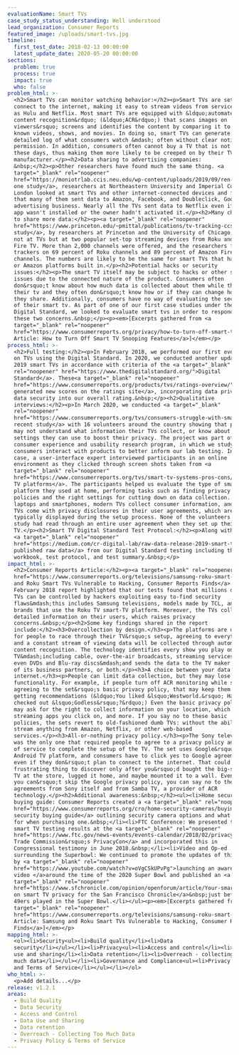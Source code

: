 ```yaml
---
evaluationName: Smart TVs
case_study_status_understanding: Well understood
lead_organization: Consumer Reports
featured_image: /uploads/smart-tvs.jpg
timeline:
  first_test_date: 2018-02-13 00:00:00
  latest_update_date: 2020-05-20 00:00:00
sections:
  problem: true
  process: true
  impact: true
  who: false
problem_html: >-
  <h2>Smart TVs can monitor watching behavior:</h2><p>Smart TVs are sets that
  connect to the internet, making it easy to stream videos from services such
  as Hulu and Netflix. Most smart TVs are equipped with &ldquo;automated
  content recognition&rdquo; (&ldquo;ACR&rdquo;) that scans images on
  viewers&rsquo; screens and identifies the content by comparing it to its own
  known videos, shows, and movies. In doing so, smart TVs can generate a
  detailed log of what consumers watch &mdash; often without clear notice or
  permission. In addition, consumers often cannot buy a TV that is not smart
  these days, thus making them more likely to be creeped on by their TV
  manufacturer.</p><h2>Data sharing to advertising companies:
  &nbsp;</h2><p>Other researchers have found much the same thing. <a
  target="_blank" rel="noopener"
  href="https://moniotrlab.ccis.neu.edu/wp-content/uploads/2019/09/ren-imc19.pdf">In
  one study</a>, researchers at Northeastern University and Imperial College
  London looked at smart TVs and other internet-connected devices and found
  that many of them sent data to Amazon, Facebook, and Doubleclick, Google's
  advertising business. Nearly all the TVs sent data to Netflix even if the
  app wasn't installed or the owner hadn't activated it.</p><h2>Many channels
  to share more data:</h2><p><a target="_blank" rel="noopener"
  href="https://www.princeton.edu/~pmittal/publications/tv-tracking-ccs19.pdf">Another
  study</a>, by researchers at Princeton and the University of Chicago, looked
  not at TVs but at two popular set-top streaming devices from Roku and Amazon
  Fire TV. More than 2,000 channels were offered, and the researchers found
  trackers on 69 percent of Roku channels and 89 percent of Amazon Fire TV
  channels. The numbers are likely to be the same for smart TVs that have Roku
  or Amazon platforms built in.</p><h2>Potential hacks or security
  issues:</h2><p>The smart TV itself may be subject to hacks or other security
  issues due to the connected nature of the product. Consumers often
  don&rsquo;t know about how much data is collected about them while they use
  their tv and they often don&rsquo;t know how or if they can change how much
  they share. Additionally, consumers have no way of evaluating the security
  of their smart tv. As part of one of our first case studies under the
  Digital Standard, we looked to evaluate smart tvs in order to respond to
  these two concerns.&nbsp;</p><p><em>[Excerpts gathered from <a
  target="_blank" rel="noopener"
  href="https://www.consumerreports.org/privacy/how-to-turn-off-smart-tv-snooping-features/">CR
  Article: How to Turn Off Smart TV Snooping Features</a>]</em></p>
process_html: >-
  <h2>Full testing:</h2><p>In February 2018, we performed our first ever tests
  on TVs using the Digital Standard. In 2020, we conducted another update on
  2019 smart TVs in accordance with criteria of the <a target="_blank"
  rel="noopener" href="https://www.thedigitalstandard.org/">Digital
  Standard</a>. These<a target="_blank" rel="noopener"
  href="https://www.consumerreports.org/products/tvs/ratings-overview/">
  generated new scores on the ratings site</a>, incorporating data privacy and
  data security into our overall rating.&nbsp;</p><h2>Qualitative
  interviews:</h2><p>In March 2020, we conducted <a target="_blank"
  rel="noopener"
  href="https://www.consumerreports.org/tvs/consumers-struggle-with-smart-tv-privacy-settings/">a
  recent study</a> with 16 volunteers around the country showing that people
  may not understand what information their TVs collect, or know about
  settings they can use to boost their privacy. The project was part of CR's
  consumer experience and usability research program, in which we study how
  consumers interact with products to better inform our lab testing. In this
  case, a user-interface expert interviewed participants in an online
  environment as they clicked through screen shots taken from <a
  target="_blank" rel="noopener"
  href="https://www.consumerreports.org/tvs/smart-tv-systems-pros-cons/">smart
  TV platforms</a>. The participants helped us evaluate the type of smart TV
  platform they used at home, performing tasks such as finding privacy
  policies and the right settings for cutting down on data collection. Like
  laptops and smartphones, modern TVs collect consumer information, and the
  TVs come with privacy disclosures in their user agreements, which are
  typically displayed during the setup process. None of the volunteers in our
  study had read through an entire user agreement when they set up their
  TV.</p><h2>Smart TV Digital Standard Test Protocol:</h2><p>Along with this,
  <a target="_blank" rel="noopener"
  href="https://medium.com/cr-digital-lab/raw-data-release-2019-smart-tv-testing-9dc211cdb3a3">we
  published raw data</a> from our Digital Standard testing including the
  workbook, test protocol, and test summary.&nbsp;</p>
impact_html: >-
  <h2>Consumer Reports Article:</h2><p><a target="_blank" rel="noopener"
  href="https://www.consumerreports.org/televisions/samsung-roku-smart-tvs-vulnerable-to-hacking-consumer-reports-finds/">Samsung
  and Roku Smart TVs Vulnerable to Hacking, Consumer Reports Finds</a>. This
  February 2018 report highlighted that our tests found that millions of smart
  TVs can be controlled by hackers exploiting easy to-find security
  flaws&mdash;this includes Samsung televisions, models made by TCL, and other
  brands that use the Roku TV smart-TV platform. Moreover, the TVs collect
  detailed information on their users, which raises privacy
  concerns.&nbsp;</p><h2>Some key findings shared in the report
  include:</h2><h3>Overcollection by design.</h3><p>The platforms are designed
  for people to race through their TV&rsquo;s setup, agreeing to everything,
  and a constant stream of viewing data will be collected through automatic
  content recognition. The technology identifies every show you play on the
  TV&mdash;including cable, over-the-air broadcasts, streaming services, and
  even DVDs and Blu-ray discs&mdash;and sends the data to the TV maker or one
  of its business partners, or both.</p><h3>A choice between your data or your
  internet.</h3><p>People can limit data collection, but they may lose
  functionality. For example, if people turn off ACR monitoring while still
  agreeing to the set&rsquo;s basic privacy policy, that may keep them from
  getting recommendations (&ldquo;You liked &lsquo;Westworld.&rsquo; Have you
  checked out &lsquo;Godless&rsquo;?&rdquo;) Even the basic privacy policies
  may ask for the right to collect information on your location, which
  streaming apps you click on, and more. If you say no to these basic
  policies, the sets revert to old-fashioned dumb TVs: without the ability to
  stream anything from Amazon, Netflix, or other web-based
  services.</p><h3>All-or-nothing privacy policy.</h3><p>The Sony television
  was the only one that required people to agree to a privacy policy and terms
  of service to complete the setup of the TV. The set uses Google&rsquo;s
  Android TV platform, and consumers have to click yes to Google agreements,
  even if they don&rsquo;t plan to connect to the internet. That could be a
  frustrating thing to discover only after you&rsquo;d bought the big-screen
  TV at the store, lugged it home, and maybe mounted it to a wall. Even though
  you can&rsquo;t skip the Google privacy policy, you can say no to the user
  agreements from Sony itself and from Samba TV, a provider of ACR
  technology.</p><h2>Additional awareness:&nbsp;</h2><ul><li>Home security
  buying guide: Consumer Reports created a <a target="_blank" rel="noopener"
  href="https://www.consumerreports.org/cro/home-security-cameras/buying-guide/index.htm">home
  security buying guide</a> outlining security camera options and what to look
  for when purchasing one.&nbsp;</li><li>FTC Conference: We presented the
  smart TV testing results at the <a target="_blank" rel="noopener"
  href="https://www.ftc.gov/news-events/events-calendar/2018/02/privacycon-2018">Federal
  Trade Commission&rsquo;s PrivacyCon</a> and incorporated this in
  Congressional testimony in June 2018.&nbsp;</li><li>Video and Op-ed
  surrounding the Superbowl: We continued to promote the updates of this work
  by <a target="_blank" rel="noopener"
  href="https://www.youtube.com/watch?v=oVgCSkUPvPg">launching an awareness
  video </a>around the time of the 2020 Super Bowl and published an <a
  target="_blank" rel="noopener"
  href="https://www.sfchronicle.com/opinion/openforum/article/Your-smart-TV-is-watching-you-back-15012209.php">op-ed
  on smart TV privacy for the San Francisco Chronicle</a>&nbsp;just before the
  49ers played in the Super Bowl.</li></ul><p><em>[Excerpts gathered from <a
  target="_blank" rel="noopener"
  href="https://www.consumerreports.org/televisions/samsung-roku-smart-tvs-vulnerable-to-hacking-consumer-reports-finds/">CR
  Article: Samsung and Roku Smart TVs Vulnerable to Hacking, Consumer Reports
  Finds</a>]</em></p>
mapping_html: >-
  <ol><li>Security<ul><li>Build quality</li><li>Data
  security</li></ul></li><li>Privacy<ul><li>Access and control</li><li>Data
  use and sharing</li><li>Data retention</li><li>Overreach - collecting too
  much data</li></ul></li><li>Governance and Compliance<ul><li>Privacy Policy
  and Terms of Service</li></ul></li></ol>
who_html: >-
  <p>Add details...</p>
release: v1.2.1
areas:
  - Build Quality
  - Data Security
  - Access and Control
  - Data Use and Sharing
  - Data retention
  - Overreach - Collecting Too Much Data
  - Privacy Policy & Terms of Service
---
```



